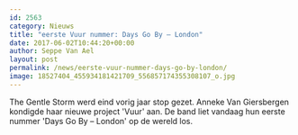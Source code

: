 ```yaml
---
id: 2563
category: Nieuws
title: "eerste Vuur nummer: Days Go By – London"
date: 2017-06-02T10:44:20+00:00
author: Seppe Van Ael
layout: post
permalink: /news/eerste-vuur-nummer-days-go-by-london/
image: 18527404_455934181421709_556857174355308107_o.jpg
---
```

The Gentle Storm werd eind vorig jaar stop gezet. Anneke Van Giersbergen kondigde haar nieuwe project 'Vuur' aan. De band liet vandaag hun eerste nummer 'Days Go By – London' op de wereld los.
